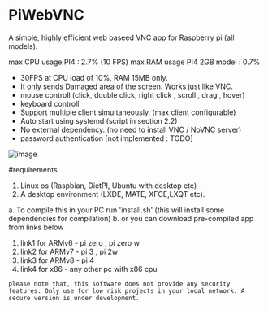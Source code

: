 # PiWebVNC
A simple, highly efficient web baseed VNC app for Raspberry pi (all models).

max CPU usage PI4 : 2.7% (10 FPS)
max RAM usage PI4 2GB model : 0.7%

* 30FPS at CPU load of 10%, RAM 15MB only.
* It only sends Damaged area of the screen. Works just like VNC.
* mouse controll (click, double click, right click , scroll , drag , hover)
* keyboard controll
* Support multiple client simultaneously. (max client configurable)
* Auto start using systemd (script in section 2.2)
* No external dependency. (no need to install VNC / NoVNC server)
* password authentication [not implemented : TODO]

![image](https://user-images.githubusercontent.com/49402826/163715416-80391896-920b-4af9-b2ff-ad9e33df4939.png)


#requirements
1. Linux os (Raspbian, DietPI, Ubuntu with desktop etc)
2. A desktop environment (LXDE, MATE, XFCE,LXQT etc).

a. To compile this in your PC run 'install.sh' (this will install some dependencies for compilation)
b. or you can download pre-compiled app from links below
  1. link1 for ARMv6 - pi zero , pi zero w
  2. link2 for ARMv7 - pi 3 , pi 2w
  3. link3 for ARMv8 - pi 4
  4. link4 for x86 - any other pc with x86 cpu

`please note that, this software does not provide any security features. Only use for low risk projects in your local network. A secure version is under development.`
